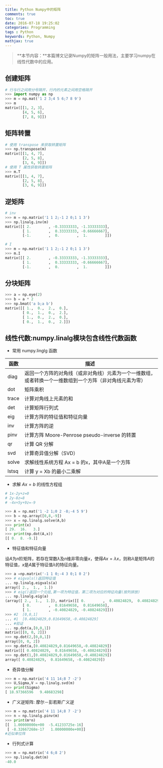 ```yaml
---
title: Python Numpy中的矩阵
comments: true
toc: true
date: 2016-07-18 19:25:02
categories: Programming
tags : Python
keywords: Python, Numpy
mathjax: true
---
```


>**本节内容：**本篇博文记录Numpy的矩阵一般用法，主要学习numpy在线性代数中的应用。


<!-- more -->

## 创建矩阵

``` python
# 行与行之间用分号隔开，行内的元素之间用空格隔开
>>> import numpy as np
>>> m = np.mat('1 2 3;4 5 6;7 8 9')
>>> m
matrix([[1, 2, 3],
        [4, 5, 6],
        [7, 8, 9]])

```

## 矩阵转置

``` python
# 使用 transpose 来获取转置矩阵
>>> np.transpose(m)
matrix([[1, 4, 7],
        [2, 5, 8],
        [3, 6, 9]])
# 使用 T 属性获取转置矩阵
>>> m.T
matrix([[1, 4, 7],
        [2, 5, 8],
        [3, 6, 9]])
```

## 逆矩阵

``` python
# inv
>>> m = np.matrix('1 1 2;-1 2 0;1 1 3')
>>> np.linalg.inv(m)
matrix([[ 2.        , -0.33333333, -1.33333333],
        [ 1.        ,  0.33333333, -0.66666667],
        [-1.        ,  0.        ,  1.        ]])

# I
>>> m = np.matrix('1 1 2;-1 2 0;1 1 3')
>>> m.I
matrix([[ 2.        , -0.33333333, -1.33333333],
        [ 1.        ,  0.33333333, -0.66666667],
        [-1.        ,  0.        ,  1.        ]])
```

## 分块矩阵

``` python
>>> a = np.eye(2)
>>> b = a * 2
>>> np.bmat('a b;a b')
matrix([[ 1.,  0.,  2.,  0.],
        [ 0.,  1.,  0.,  2.],
        [ 1.,  0.,  2.,  0.],
        [ 0.,  1.,  0.,  2.]])
```

## 线性代数:numpy.linalg模块包含线性代数函数

- 常用 numpy.linglg 函数

| 函数 | 描述|
| ---- | ---- |
|diag  |  返回一个方阵的对角线（或非对角线）元素为一个一维数组，或者转换一个一维数组到一个方阵（非对角线元素为零）|
|dot |矩阵乘积|
|trace  | 计算对角线上元素的和|
|det| 计算矩阵行列式|
|eig |计算方阵的特征值和特征向量|
|inv |计算方阵的逆|
|pinv  |  计算方阵 Moore-Penrose pseudo-inverse 的转置|
|qr | 计算 QR 分解|
|svd |计算奇异值分解（SVD）|
|solve |  求解线性系统方程 Ax = b 的x，其中A是一个方阵|
|lstsq |  计算 y = Xb 的最小二乘解|

- 求解 $Ax=b$ 的线性方程组

``` python
# 1x-2y+z=0
# 2y-8z=8
# -4x+5y+9z=-9

>>> A = np.mat('1 -2 1;0 2 -8;-4 5 9')
>>> b = np.array([0,8,-9])
>>> x = np.linalg.solve(A,b)
>>> print(x)
[ 29.  16.   3.]
>>> print(np.dot(A,x))
[[ 0.  8. -9.]]

```

- 特征值和特征向量

设$A$为$n$阶矩阵，若存在常数$λ$及$n$维非零向量$x$，使得$Ax=λx$，则称$λ$是矩阵$A$的特征值，$x$是$A$属于特征值$λ$的特征向量。

``` python
>>> a =np.matrix('-1 1 0;-4 3 0;1 0 2')
>>> # eigvals()返回特征值
... np.linalg.eigvals(a)
array([ 2.,  1.,  1.])
>>> # eig()返回一个元组,第一项为特征值，第二项为对应的特征向量(按列排放)
... np.linalg.eig(a)
(array([ 2.,  1.,  1.]), matrix([[ 0.        ,  0.40824829,  0.40824829],
        [ 0.        ,  0.81649658,  0.81649658],
        [ 1.        , -0.40824829, -0.40824829]]))
>>> #2  [0,0,1]
... #1  [0.40824829,0.81649658,-0.40824829]
... #验证
... np.dot(a,[0,0,1])
matrix([[0, 0, 2]])
>>> np.dot(2,[0,0,1])
array([0, 0, 2])
>>> np.dot(a,[0.40824829,0.81649658,-0.40824829])
matrix([[ 0.40824829,  0.81649658, -0.40824829]])
>>> np.dot(1,[0.40824829,0.81649658,-0.40824829])
array([ 0.40824829,  0.81649658, -0.40824829])
```

- 奇异值分解

``` python
>>> m = np.matrix('4 11 14;8 7 -2')
>>> U,Sigma,V = np.linalg.svd(m)
>>> print(Sigma)
[ 18.97366596   9.48683298]
```

- 广义逆矩阵: 摩尔－彭若斯广义逆

``` python
>>> m = np.matrix('4 11 14;8 7 -2')
>>> n = np.linalg.pinv(m)
>>> print(m*n)
[[  1.00000000e+00  -5.41233725e-16]
 [ -8.32667268e-17   1.00000000e+00]]
#近似单位阵
```

- 行列式计算

``` python
>>> m = np.matrix('4 6;8 2')
>>> np.linalg.det(m)
-40.0
```
